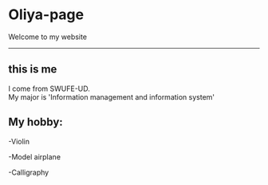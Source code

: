 # Oliya-page

Welcome to my website

************
## this is me
I come from SWUFE-UD.  
My major is 'Information management and information system'

## My hobby:
-Violin  

-Model airplane  

-Calligraphy  


 
